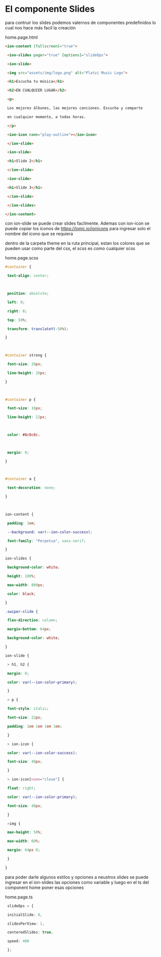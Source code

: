 # El componente Slides

para contruir los slides podemos valernos de componentes predefinidos lo cual nos hace más facil la creación

home.page.html
```html
<ion-content [fullscreen]="true">

 <ion-slides pager="true" [options]="slideOps">

 <ion-slide>

 <img src="assets/img/logo.png" alt="Platzi Music Logo">

 <h1>Escucha tu música</h1>

 <h2>EN CUALQUIER LUGAR</h2>

 <p>

 Los mejores álbunes, las mejores canciones. Escucha y comparte

 en cualquier momento, a todas horas.

 </p>

 <ion-icon name="play-outline"></ion-icon>

 </ion-slide>

 <ion-slide>

 <h1>Slide 2</h1>

 </ion-slide>

 <ion-slide>

 <h1>Slide 3</h1>

 </ion-slide>

 </ion-slides>

</ion-content>
```
con ion-slide se puede crear slides facilmente. Ademas con ion-icon se puede copiar los iconos de https://ionic.io/ionicons para ingresar solo el nombre del icono que se requiera

dentro de la carpeta theme en la ruta principal, estan los colores que se pueden usar como parte del css, el scss es como cualquier scss


home.page.scss
```scss
#container {

 text-align: center;

  

 position: absolute;

 left: 0;

 right: 0;

 top: 50%;

 transform: translateY(-50%);

}

  

#container strong {

 font-size: 20px;

 line-height: 26px;

}

  

#container p {

 font-size: 16px;

 line-height: 22px;

  

 color: #8c8c8c;

  

 margin: 0;

}

  

#container a {

 text-decoration: none;

}

  

ion-content {

 padding: 1em;

 --background: var(--ion-color-success);

 font-family: "Perpetua", sans-serif;

}

ion-slides {

 background-color: white;

 height: 100%;

 max-width: 800px;

 color: black;

}

.swiper-slide {

 flex-direction: column;

 margin-bottom: 64px;

 background-color: white;

}

ion-slide {

 > h1, h2 {

 margin: 0;

 color: var(--ion-color-primary);

 }

 > p {

 font-style: italic;

 font-size: 22px;

 padding: 1em 1em 1em 1em;

 }

 > ion-icon {

 color: var(--ion-color-success);

 font-size: 48px;

 }

 > ion-icon[name="close"] {

 float: right;

 color: var(--ion-color-primary);

 font-size: 48px;

 }

 >img {

 max-height: 50%;

 max-width: 60%;

 margin: 64px 0;

 }

}
```

para poder darle algunos estilos y opciones a neustros slides se puede ingresar en el ion-slides las opciones como variable y luego en el ts del component home poner esas opciones

home.page.ts
```ts 
 slideOps = {

 initialSlide: 0,

 slidesPerView: 1,

 centeredSlides: true,

 speed: 400

 };
 ```